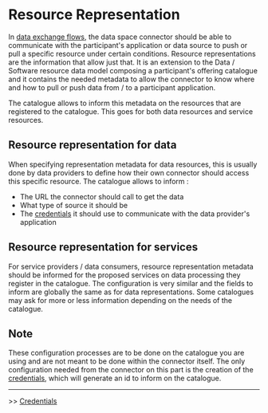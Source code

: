 # Resource Representation

In [data exchange flows](./DATA_EXCHANGE.md), the data space connector should be able to communicate with the participant's application or data source to push or pull a specific resource under certain conditions. Resource representations are the information that allow just that. It is an extension to the Data / Software resource data model composing a participant's offering catalogue and it contains the needed metadata to allow the connector to know where and how to pull or push data from / to a participant application.

The catalogue allows to inform this metadata on the resources that are registered to the catalogue. This goes for both data resources and service resources.

## Resource representation for data

When specifying representation metadata for data resources, this is usually done by data providers to define how their own connector should access this specific resource. The catalogue allows to inform :
- The URL the connector should call to get the data
- What type of source it should be
- The [credentials](./CREDENTIALS.md) it should use to communicate with the data provider's application

## Resource representation for services

For service providers / data consumers, resource representation metadata should be informed for the proposed services on data processing they register in the catalogue. The configuration is very similar and the fields to inform are globally the same as for data representations. Some catalogues may ask for more or less information depending on the needs of the catalogue.

## Note

These configuration processes are to be done on the catalogue you are using and are not meant to be done within the connector itself. The only configuration needed from the connector on this part is the creation of the [credentials](./CREDENTIALS.md), which will generate an id to inform on the catalogue.

---
\>\> [Credentials](./CREDENTIALS.md)